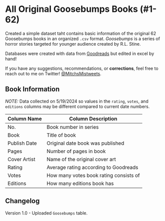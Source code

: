 # All Original Goosebumps Books (#1-62)

Created a simple dataset taht contains basic information of the original 62 Goosebumps books in an organized `.csv` format. *Goosebumps* is a series of horror stories targeted for younger audience created by R.L. Stine.

Databases were created with data from [Goodreads](https://www.goodreads.com/series/41246-goosebumps) but edited in excel by hand!

If you have any suggestions, recommendations, or **corrections**, feel free to reach out to me on Twitter! [@MitchsMistweets](https://www.twitter.com/MitchsMistweets).

## Book Information

*NOTE:* Data collected on 5/19/2024 so values in the `rating`, `votes`, and `editions` columns may be different compared to current date numbers.

| Column Name      | Column Description                                                                                                     |
|------------------|------------------------------------------------------------------------------------------------------------------------|
| No.             | Book number in series                                                                                           |
| Book          | Title of book                                                                                                   |
| Publish Date             | Original date book was published                                                                                                   |
| Pages | Number of pages in book                                                                                                   |
| Cover Artist     | Name of the original cover art |
| Rating       | Average rating according to Goodreads                                                                                    |
| Votes       | How many votes book rating consists of                                                                                  |
| Editions       | How many editions book has                                                                                    |

## Changelog

Version 1.0 - Uploaded `Goosebumps` table. 

